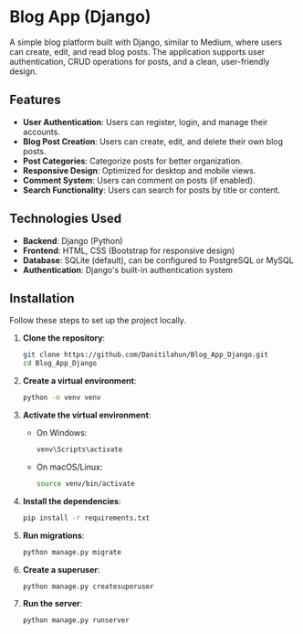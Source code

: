 # Blog App (Django)

A simple blog platform built with Django, similar to Medium, where users can create, edit, and read blog posts. The application supports user authentication, CRUD operations for posts, and a clean, user-friendly design.

## Features

- **User Authentication**: Users can register, login, and manage their accounts.
- **Blog Post Creation**: Users can create, edit, and delete their own blog posts.
- **Post Categories**: Categorize posts for better organization.
- **Responsive Design**: Optimized for desktop and mobile views.
- **Comment System**: Users can comment on posts (if enabled).
- **Search Functionality**: Users can search for posts by title or content.

## Technologies Used

- **Backend**: Django (Python)
- **Frontend**: HTML, CSS (Bootstrap for responsive design)
- **Database**: SQLite (default), can be configured to PostgreSQL or MySQL
- **Authentication**: Django's built-in authentication system

## Installation

Follow these steps to set up the project locally.

1. **Clone the repository**:

   ```bash
   git clone https://github.com/Danitilahun/Blog_App_Django.git
   cd Blog_App_Django
   ```

2. **Create a virtual environment**:

   ```bash
   python -m venv venv
   ```

3. **Activate the virtual environment**:

   - On Windows:

     ```bash
     venv\Scripts\activate
     ```

   - On macOS/Linux:

     ```bash
     source venv/bin/activate
     ```

4. **Install the dependencies**:

   ```bash
   pip install -r requirements.txt
   ```

5. **Run migrations**:

   ```bash
   python manage.py migrate
   ```

6. **Create a superuser**:

   ```bash
   python manage.py createsuperuser
   ```

7. **Run the server**:

   ```bash
   python manage.py runserver
   ```
```